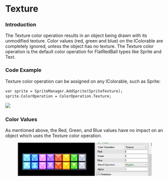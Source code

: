 # Texture

### Introduction

The Texture color operation results in an object being drawn with its unmodified texture. Color values (red, green and blue) on the IColorable are completely ignored, unless the object has no texture. The Texture color operation is the default color operation for FlatRedBall types like Sprite and Text.

### Code Example

Texture color operation can be assigned on any IColorable, such as Sprite:

```lang:c#
var sprite = SpriteManager.AddSprite(SpriteTexture);
sprite.ColorOperation = ColorOperation.Texture;
```

![](../../../../.gitbook/assets/2018-07-img\_5b5cb9e76e3c7.png)

### Color Values

As mentioned above, the Red, Green, and Blue values have no impact on an object which uses the Texture color operation.

<figure><img src="../../../../.gitbook/assets/2018-07-2018-07-28_12-47-59.gif" alt=""><figcaption></figcaption></figure>
